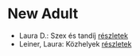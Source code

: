 # New Adult

- Laura D.: Szex és tandíj [részletek](../_details/Laura%20D..md#id_904)
- Leiner, Laura: Közhelyek [részletek](../_details/Leiner%2C%20Laura.md#id_1481)
